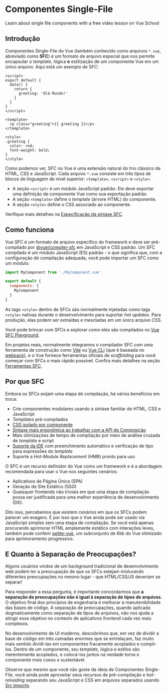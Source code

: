 # Componentes Single-File

<VideoLesson href="https://vueschool.io/lessons/vue-3-introduction-to-single-file-components?friend=vuejs" title="Free Vue.js Single File Components Lesson">Learn about single file components with a free video lesson on Vue School</VideoLesson>

## Introdução

Componentes Single-File do Vue (também conhecido como arquivos `*.vue`, abreviado como **SFC**) é um formato de arquivo especial que nos permite encapsular o *template*, lógica **e** estilização de um componente Vue em um único arquivo. Aqui está um exemplo de SFC:

```vue
<script>
export default {
  data() {
    return {
      greeting: 'Olá Mundo!'
    }
  }
}
</script>

<template>
  <p class="greeting">{{ greeting }}</p>
</template>

<style>
.greeting {
  color: red;
  font-weight: bold;
}
</style>
```

Como podemos ver, SFC no Vue é uma extensão natural do trio clássico de HTML, CSS e JavaScript. Cada arquivo `*.vue` consiste em três tipos de blocos de linguagem de nível superior: `<template>`, `<script>` e `<style>`:

- A seção `<script>` é um módulo JavaScript padrão. Ele deve exportar uma definição de componente Vue como sua exportação padrão.
- A seção `<template>` define o *template* (árvore HTML) do componente.
- A seção `<style>` define o CSS associado ao componente.

Verifique mais detalhes na [Especificação da sintaxe SFC](/api/sfc-spec).

## Como funciona

Vue SFC é um formato de arquivo específico do framework e deve ser pré-compilado por [@vue/compiler-sfc](https://github.com/vuejs/vue-next/tree/master/packages/compiler-sfc) em JavaScript e CSS padrão. Um SFC compilado é um módulo JavaScript (ES) padrão - o que significa que, com a configuração de compilação adequada, você pode importar um SFC como um módulo:

```js
import MyComponent from './MyComponent.vue'

export default {
  components: {
    MyComponent
  }
}
```

As tags `<style>` dentro de SFCs são normalmente injetadas como tags `<style>` nativas durante o desenvolvimento para suportar _hot updates_. Para produção, elas podem ser extraídas e mescladas em um único arquivo CSS.

Você pode brincar com SFCs e explorar como eles são compilados no [Vue SFC Playground](https://sfc.vuejs.org/).

Em projetos reais, normalmente integramos o compilador SFC com uma ferramenta de construção como [Vite](https://vitejs.dev/) ou [Vue CLI](http://cli.vuejs.org/) (que é baseada no [webpack](https://webpack.js.org/)), e o Vue fornece ferramentas oficiais de _scaffolding_ para você começar com SFCs o mais rápido possível. Confira mais detalhes na seção [Ferramentas SFC](/api/sfc-tooling).

## Por que SFC

Embora os SFCs exijam uma etapa de compilação, há vários benefícios em troca:

- Crie componentes modulares usando a sintaxe familiar de HTML, CSS e JavaScript
- _Templates_ pré-compilados
- [CSS isolado por componente](/api/sfc-style)
- [Sintaxe mais ergonômica ao trabalhar com a API de Composição](/api/sfc-script-setup)
- Mais otimizações de tempo de compilação por meio de análise cruzada de _template_ e script
- [Suporte da IDE](/api/sfc-tooling.html#ide-support) com preenchimento automático e verificação de tipo para expressões do _template_
- Suporte a _Hot-Module Replacement_ (HMR) pronto para uso

O SFC é um recurso definidor do Vue como um framework e é a abordagem recomendada para usar o Vue nos seguintes cenários:

- Aplicativos de Página Única (SPA)
- Geração de Site Estático (SSG)
- Quaisquer frontends não triviais em que uma etapa de compilação possa ser justificada para uma melhor experiência de desenvolvimento (DX).

Dito isso, percebemos que existem cenários em que os SFCs podem parecer um exagero. É por isso que o Vue ainda pode ser usado via JavaScript simples sem uma etapa de compilação. Se você está apenas procurando aprimorar HTML amplamente estático com interações leves, também pode conferir [petite-vue](https://github.com/vuejs/petite-vue), um subconjunto de 6kb do Vue otimizado para aprimoramento progressivo.

## E Quanto à Separação de Preocupações?

Alguns usuários vindos de um background tradicional de desenvolvimento web podem ter a preocupação de que os SFCs estejam misturando diferentes preocupações no mesmo lugar - que HTML/CSS/JS deveriam se separar!

Para responder a essa pergunta, é importante concordarmos que **a separação de preocupações não é igual à separação de tipos de arquivos.** O objetivo final dos princípios de engenharia é melhorar a manutenibilidade das bases de código. A separação de preocupações, quando aplicada dogmaticamente como separação de tipos de arquivos, não nos ajuda a atingir esse objetivo no contexto de aplicativos frontend cada vez mais complexos.

No desenvolvimento de UI moderno, descobrimos que, em vez de dividir a base de código em três camadas enormes que se entrelaçam, faz muito mais sentido dividi-las em componentes fracamente acoplados e compô-los. Dentro de um componente, seu _template_, lógica e estilos são inerentemente acoplados, e colocá-los juntos na verdade torna o componente mais coeso e sustentável.

Observe que mesmo que você não goste da ideia de Componentes Single-File, você ainda pode aproveitar seus recursos de pré-compilação e _hot-reloading_ separando seu JavaScript e CSS em arquivos separados usando [Src Imports](/api/sfc-spec.html#src-imports).
